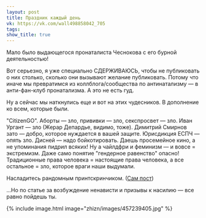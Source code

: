 ```yaml
---
layout: post
title: Праздник каждый день
vk: https://vk.com/wall498858042_705
tags: 
show_title: true
---
```

Мало было выдающегося пронаталиста Чеснокова с его бурной деятельностью!

Вот серьезно, я уже специально СДЕРЖИВАЮСЬ, чтобы не публиковать о них столько, сколько они вызывают желание публиковать. Потому что иначе мы превратимся из коллблога/сообщества по антинатализму — в анти-фан-клуб пронатализма. А это не есть гуд.

Ну а сейчас мы наткнулись еще и вот на этих чудесников. В дополнение ко всем, которые были.

"CitizenGO". Аборты — зло, прививки — зло, секспросвет — зло. Иван Ургант — зло (Жерар Депардье, видимо, тоже). Димитрий Смирнов зато — добро, которое нуждается в вашей защите. Юрисдикция ЕСПЧ — опять зло. Дисней — надо бойкотировать. Даешь просемейное кино, а не упоминания пидрил всяких! Ну а чайлдфри и феминизм — и вовсе = экстремизм. Даже само понятие "гендерное равенство" опасно! Традиционные права человека = настоящие права человека, а все остальное = зло, которое враги наши выдумали.

Насладитесь рандомным принтскринчиком. ([Сам пост](https://vk.com/wall-80818971_5965))

...Но по статье за возбуждение ненависти и призывы к насилию — все равно пойдешь ты.

{% include image.html image="zhizn/images/457239405.jpg" %}